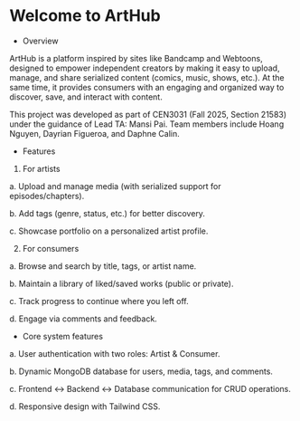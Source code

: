 # Welcome to ArtHub
- Overview
  
ArtHub is a platform inspired by sites like Bandcamp and Webtoons, designed to empower independent creators by making it easy to upload, manage, and share serialized content (comics, music, shows, etc.). At the same time, it provides consumers with an engaging and organized way to discover, save, and interact with content.

This project was developed as part of CEN3031 (Fall 2025, Section 21583) under the guidance of Lead TA: Mansi Pai. Team members include Hoang Nguyen, Dayrian Figueroa, and Daphne Calin. 

- Features
  
1. For artists
   
a. Upload and manage media (with serialized support for episodes/chapters).

b. Add tags (genre, status, etc.) for better discovery.

c. Showcase portfolio on a personalized artist profile.

2. For consumers
   
a. Browse and search by title, tags, or artist name.

b. Maintain a library of liked/saved works (public or private).

c. Track progress to continue where you left off.

d. Engage via comments and feedback.

- Core system features

a. User authentication with two roles: Artist & Consumer.

b. Dynamic MongoDB database for users, media, tags, and comments.

c. Frontend ↔ Backend ↔ Database communication for CRUD operations.

d. Responsive design with Tailwind CSS.
